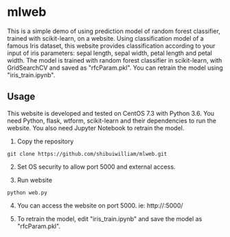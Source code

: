 # mlweb
This is a simple demo of using prediction model of random forest classifier, trained with scikit-learn, on a website.
Using classification model of a famous Iris dataset, this website provides classification according to your input of iris parameters: sepal length, sepal width, petal length and petal width.
The model is trained with random forest classifier in scikit-learn, with GridSearchCV and saved as "rfcParam.pkl".
You can retrain the model using "iris_train.ipynb".

## Usage
This website is developed and tested on CentOS 7.3 with Python 3.6. You need Python, flask, wtform, scikit-learn and their dependencies to run the website.
You also need Jupyter Notebook to retrain the model.

1. Copy the repository

```
git clone https://github.com/shibuiwilliam/mlweb.git
```

2. Set OS security to allow port 5000 and external access.

3. Run website

```
python web.py
```

4. You can access the website on port 5000.
ie: http://<your ip address>:5000/

5. To retrain the model, edit "iris_train.ipynb" and save the model as "rfcParam.pkl".

